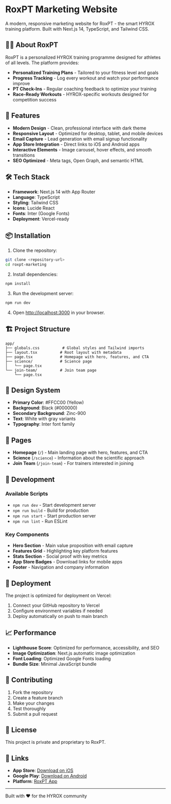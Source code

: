 # RoxPT Marketing Website

A modern, responsive marketing website for RoxPT - the smart HYROX training platform. Built with Next.js 14, TypeScript, and Tailwind CSS.

## 🏃‍♂️ About RoxPT

RoxPT is a personalized HYROX training programme designed for athletes of all levels. The platform provides:

- **Personalized Training Plans** - Tailored to your fitness level and goals
- **Progress Tracking** - Log every workout and watch your performance improve
- **PT Check-Ins** - Regular coaching feedback to optimize your training
- **Race-Ready Workouts** - HYROX-specific workouts designed for competition success

## 🚀 Features

- **Modern Design** - Clean, professional interface with dark theme
- **Responsive Layout** - Optimized for desktop, tablet, and mobile devices
- **Email Capture** - Lead generation with email signup functionality
- **App Store Integration** - Direct links to iOS and Android apps
- **Interactive Elements** - Image carousel, hover effects, and smooth transitions
- **SEO Optimized** - Meta tags, Open Graph, and semantic HTML

## 🛠️ Tech Stack

- **Framework**: Next.js 14 with App Router
- **Language**: TypeScript
- **Styling**: Tailwind CSS
- **Icons**: Lucide React
- **Fonts**: Inter (Google Fonts)
- **Deployment**: Vercel-ready

## 📦 Installation

1. Clone the repository:
```bash
git clone <repository-url>
cd roxpt-marketing
```

2. Install dependencies:
```bash
npm install
```

3. Run the development server:
```bash
npm run dev
```

4. Open [http://localhost:3000](http://localhost:3000) in your browser.

## 🏗️ Project Structure

```
app/
├── globals.css          # Global styles and Tailwind imports
├── layout.tsx          # Root layout with metadata
├── page.tsx            # Homepage with hero, features, and CTA
├── science/            # Science page
│   └── page.tsx
└── join-team/          # Join team page
    └── page.tsx
```

## 🎨 Design System

- **Primary Color**: #FFCC00 (Yellow)
- **Background**: Black (#000000)
- **Secondary Background**: Zinc-900
- **Text**: White with gray variants
- **Typography**: Inter font family

## 📱 Pages

- **Homepage** (`/`) - Main landing page with hero, features, and CTA
- **Science** (`/science`) - Information about the scientific approach
- **Join Team** (`/join-team`) - For trainers interested in joining

## 🔧 Development

### Available Scripts

- `npm run dev` - Start development server
- `npm run build` - Build for production
- `npm run start` - Start production server
- `npm run lint` - Run ESLint

### Key Components

- **Hero Section** - Main value proposition with email capture
- **Features Grid** - Highlighting key platform features
- **Stats Section** - Social proof with key metrics
- **App Store Badges** - Download links for mobile apps
- **Footer** - Navigation and company information

## 🚀 Deployment

The project is optimized for deployment on Vercel:

1. Connect your GitHub repository to Vercel
2. Configure environment variables if needed
3. Deploy automatically on push to main branch

## 📈 Performance

- **Lighthouse Score**: Optimized for performance, accessibility, and SEO
- **Image Optimization**: Next.js automatic image optimization
- **Font Loading**: Optimized Google Fonts loading
- **Bundle Size**: Minimal JavaScript bundle

## 🤝 Contributing

1. Fork the repository
2. Create a feature branch
3. Make your changes
4. Test thoroughly
5. Submit a pull request

## 📄 License

This project is private and proprietary to RoxPT.

## 🔗 Links

- **App Store**: [Download on iOS]()
- **Google Play**: [Download on Android]()
- **Platform**: [RoxPT App](https://my.roxpt.app/login)

---

Built with ❤️ for the HYROX community
